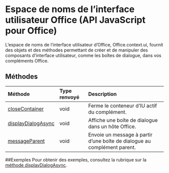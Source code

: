 # <a name="office-ui-namespace-javascript-api-for-office"></a>Espace de noms de l’interface utilisateur Office (API JavaScript pour Office)

L’espace de noms de l’interface utilisateur d’Office, Office.context.ui, fournit des objets et des méthodes permettant de créer et de manipuler des composants d’interface utilisateur, comme les boîtes de dialogue, dans vos compléments Office. 

## <a name="methods"></a>Méthodes

| Méthode           | Type renvoyé    |Description|
|:---------------|:--------|:----------|
|[closeContainer](officeui.closecontainer.md)|void|Ferme le conteneur d’IU actif du complément.|
|[displayDialogAsync](officeui.displaydialogasync.md)|void|Affiche une boîte de dialogue dans un hôte Office.|
|[messageParent](officeui.messageparent.md)|void|Envoie un message à partir d’une boîte de dialogue au complément parent.|

##<a name="examples"></a>Exemples
Pour obtenir des exemples, consultez la rubrique sur la [méthode displayDialogAsync](officeui.displaydialogasync.md).
